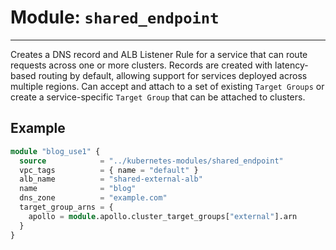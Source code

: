 # Module: `shared_endpoint`

---

Creates a DNS record and ALB Listener Rule for a service that can route requests across one or more clusters.  Records are created with latency-based routing by default, allowing support for services deployed across multiple regions.  Can accept and attach to a set of existing `Target Groups` or create a service-specific `Target Group` that can be attached to clusters.

## Example

```terraform
module "blog_use1" {
  source            = "../kubernetes-modules/shared_endpoint"
  vpc_tags          = { name = "default" }
  alb_name          = "shared-external-alb"
  name              = "blog"
  dns_zone          = "example.com"
  target_group_arns = {
    apollo = module.apollo.cluster_target_groups["external"].arn
  }
}
```
